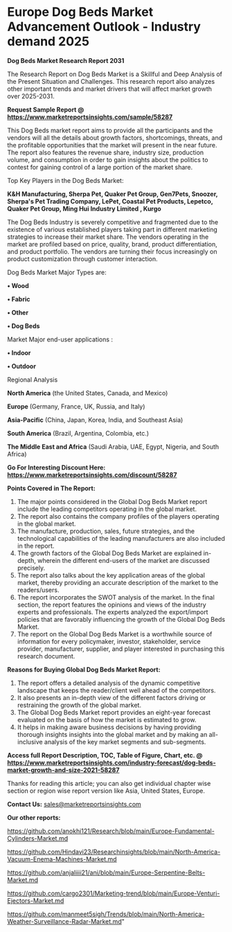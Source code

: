 # Europe Dog Beds Market Advancement Outlook - Industry demand 2025

<strong>Dog Beds Market Research Report 2031</strong>

The Research Report on Dog Beds Market is a Skillful and Deep Analysis of the Present Situation and Challenges. This research report also analyzes other important trends and market drivers that will affect market growth over 2025-2031.

<strong>Request Sample Report @ <a href=https://www.marketreportsinsights.com/sample/58287>https://www.marketreportsinsights.com/sample/58287</a></strong>

This Dog Beds market report aims to provide all the participants and the vendors will all the details about growth factors, shortcomings, threats, and the profitable opportunities that the market will present in the near future. The report also features the revenue share, industry size, production volume, and consumption in order to gain insights about the politics to contest for gaining control of a large portion of the market share.

Top Key Players in the Dog Beds Market:

<strong>K&H Manufacturing, Sherpa Pet, Quaker Pet Group, Gen7Pets, Snoozer, Sherpa&#39;s Pet Trading Company, LePet, Coastal Pet Products, Lepetco, Quaker Pet Group, Ming Hui Industry Limited , Kurgo</strong>

The Dog Beds Industry is severely competitive and fragmented due to the existence of various established players taking part in different marketing strategies to increase their market share. The vendors operating in the market are profiled based on price, quality, brand, product differentiation, and product portfolio. The vendors are turning their focus increasingly on product customization through customer interaction.

Dog Beds Market Major Types are:

<strong>• Wood

• Fabric

• Other

• Dog Beds</strong>

Market Major end-user applications :

<strong>• Indoor

• Outdoor</strong>

Regional Analysis

</u><strong><b>North America</b></strong> (the United States, Canada, and Mexico)

<strong><b>Europe </b></strong>(Germany, France, UK, Russia, and Italy)

<strong><b>Asia-Pacific</b></strong> (China, Japan, Korea, India, and Southeast Asia)

<strong><b>South America</b></strong> (Brazil, Argentina, Colombia, etc.)

<strong><b>The Middle East and Africa</b></strong> (Saudi Arabia, UAE, Egypt, Nigeria, and South Africa)

<strong>Go For Interesting Discount Here: <a href=https://www.marketreportsinsights.com/discount/58287>https://www.marketreportsinsights.com/discount/58287</a></strong>

<strong>Points Covered in The Report:</strong>
<ol>
  <li>The major points considered in the Global Dog Beds Market report include the leading competitors operating in the global market.</li>
  <li>The report also contains the company profiles of the players operating in the global market.</li>
  <li>The manufacture, production, sales, future strategies, and the technological capabilities of the leading manufacturers are also included in the report.</li>
  <li>The growth factors of the Global Dog Beds Market are explained in-depth, wherein the different end-users of the market are discussed precisely.</li>
  <li>The report also talks about the key application areas of the global market, thereby providing an accurate description of the market to the readers/users.</li>
  <li>The report incorporates the SWOT analysis of the market. In the final section, the report features the opinions and views of the industry experts and professionals. The experts analyzed the export/import policies that are favorably influencing the growth of the Global Dog Beds Market.</li>
  <li>The report on the Global Dog Beds Market is a worthwhile source of information for every policymaker, investor, stakeholder, service provider, manufacturer, supplier, and player interested in purchasing this research document.</li>
</ol>
<strong>Reasons for Buying Global Dog Beds Market Report:</strong>

<ol>
  <li>The report offers a detailed analysis of the dynamic competitive landscape that keeps the reader/client well ahead of the competitors.</li>
  <li>It also presents an in-depth view of the different factors driving or restraining the growth of the global market.</li>
  <li>The Global Dog Beds Market report provides an eight-year forecast evaluated on the basis of how the market is estimated to grow.</li>
  <li>It helps in making aware business decisions by having providing thorough insights insights into the global market and by making an all-inclusive analysis of the key market segments and sub-segments.</li>
</ol>
<strong>Access full Report Description, TOC, Table of Figure, Chart, etc. @ <a href=https://www.marketreportsinsights.com/industry-forecast/dog-beds-market-growth-and-size-2021-58287>https://www.marketreportsinsights.com/industry-forecast/dog-beds-market-growth-and-size-2021-58287</a></strong>


Thanks for reading this article; you can also get individual chapter wise section or region wise report version like Asia, United States, Europe.

<strong>Contact Us:</strong>
sales@marketreportsinsights.com

<strong>Our other reports:</strong>

<a href=https://github.com/anokhi121/Research/blob/main/Europe-Fundamental-Cylinders-Market.md>https://github.com/anokhi121/Research/blob/main/Europe-Fundamental-Cylinders-Market.md</a>

<a href=https://github.com/Hindavi23/Researchinsights/blob/main/North-America-Vacuum-Enema-Machines-Market.md>https://github.com/Hindavi23/Researchinsights/blob/main/North-America-Vacuum-Enema-Machines-Market.md</a>

<a href=https://github.com/anjaliiii21/ani/blob/main/Europe-Serpentine-Belts-Market.md>https://github.com/anjaliiii21/ani/blob/main/Europe-Serpentine-Belts-Market.md</a>

<a href=https://github.com/cargo2301/Marketing-trend/blob/main/Europe-Venturi-Ejectors-Market.md>https://github.com/cargo2301/Marketing-trend/blob/main/Europe-Venturi-Ejectors-Market.md</a>

<a href=https://github.com/manmeet5sigh/Trends/blob/main/North-America-Weather-Surveillance-Radar-Market.md>https://github.com/manmeet5sigh/Trends/blob/main/North-America-Weather-Surveillance-Radar-Market.md</a>"
